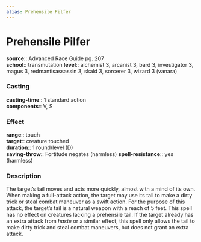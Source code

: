 ```yaml
---
alias: Prehensile Pilfer
---
```


# Prehensile Pilfer 

**source**:: Advanced Race Guide pg. 207  
**school**:: transmutation
**level**:: alchemist 3, arcanist 3, bard 3, investigator 3, magus 3, redmantisassassin 3, skald 3, sorcerer 3, wizard 3 (vanara)

### Casting 

**casting-time**:: 1 standard action  
**components**:: V, S

### Effect 

**range**:: touch  
**target**:: creature touched  
**duration**:: 1 round/level (D)  
**saving-throw**:: Fortitude negates (harmless)
**spell-resistance**:: yes (harmless)

### Description 

The target’s tail moves and acts more quickly, almost with a mind of its own. When making a full-attack action, the target may use its tail to make a dirty trick or steal combat maneuver as a swift action. For the purpose of this attack, the target’s tail is a natural weapon with a reach of 5 feet. This spell has no effect on creatures lacking a prehensile tail. If the target already has an extra attack from *haste* or a similar effect, this spell only allows the tail to make dirty trick and steal combat maneuvers, but does not grant an extra attack.
